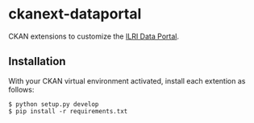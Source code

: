 # ckanext-dataportal

CKAN extensions to customize the [ILRI Data Portal](https://data.ilri.org/portal/).

## Installation
With your CKAN virtual environment activated, install each extention as follows:

```console
$ python setup.py develop
$ pip install -r requirements.txt
```
